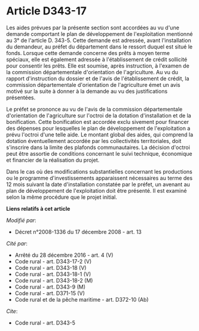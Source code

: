 # Article D343-17

Les aides prévues par la présente section sont accordées au vu d'une demande comportant le plan de développement de
l'exploitation mentionné au 3° de l'article D. 343-5. Cette demande est adressée, avant l'installation du demandeur, au
préfet du département dans le ressort duquel est situé le fonds. Lorsque cette demande concerne des prêts à moyen terme
spéciaux, elle est également adressée à l'établissement de crédit sollicité pour consentir les prêts. Elle est soumise, après
instruction, à l'examen de la commission départementale d'orientation de l'agriculture. Au vu du rapport d'instruction du
dossier et de l'avis de l'établissement de crédit, la commission départementale d'orientation de l'agriculture émet un avis
motivé sur la suite à donner à la demande au vu des justifications présentées. 

Le préfet se prononce au vu de l'avis de la commission départementale d'orientation de l'agriculture sur l'octroi de la
dotation d'installation et de la bonification. Cette bonification est accordée exclu sivement pour financer des dépenses pour
lesquelles le plan de développement de l'exploitation a prévu l'octroi d'une telle aide. Le montant global des aides, qui
comprend la dotation éventuellement accordée par les collectivités territoriales, doit s'inscrire dans la limite des plafonds
communautaires. La décision d'octroi peut être assortie de conditions concernant le suivi technique, économique et financier
de la réalisation du projet. 

Dans le cas où des modifications substantielles concernant les productions ou le programme d'investissements apparaissent
nécessaires au terme des 12 mois suivant la date d'installation constatée par le préfet, un avenant au plan de développement
de l'exploitation doit être présenté. Il est examiné selon la même procédure que le projet initial.

**Liens relatifs à cet article**

_Modifié par_:

  - Décret n°2008-1336 du 17 décembre 2008 - art. 13

_Cité par_:

  - Arrêté du 28 décembre 2016 - art. 4 (V)
  - Code rural - art. D343-17-2 (V)
  - Code rural - art. D343-18 (V)
  - Code rural - art. D343-18-1 (V)
  - Code rural - art. D343-18-2 (M)
  - Code rural - art. D343-9 (M)
  - Code rural - art. D371-15 (V)
  - Code rural et de la pêche maritime - art. D372-10 (Ab)

_Cite_:

  - Code rural - art. D343-5
